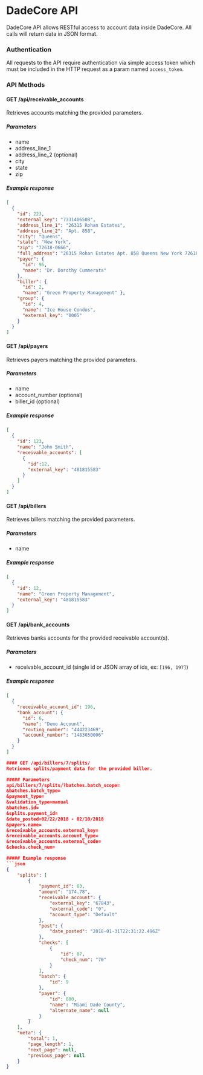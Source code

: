 DadeCore API
============

DadeCore API allows RESTful access to account data inside DadeCore. All calls will return data in JSON format.

### Authentication

All requests to the API require authentication via simple access token which must be included in the HTTP request as a param named `access_token`.

### API Methods

#### GET /api/receivable_accounts
Retrieves accounts matching the provided parameters.

##### Parameters
- name
- address_line_1
- address_line_2 (optional)
- city
- state
- zip

##### Example response
```json
[
  { 
    "id": 223,
    "external_key": "7331406508",
    "address_line_1": "26315 Rohan Estates",
    "address_line_2": "Apt. 858",
    "city": "Queens",
    "state": "New York",
    "zip": "72618-0666",
    "full_address": "26315 Rohan Estates Apt. 858 Queens New York 72618-0666",
    "payer": { 
      "id": 96, 
      "name": "Dr. Dorothy Cummerata"
    }, 
    "biller": {
      "id": 2, 
      "name": "Green Property Management" },
    "group": {
      "id": 4, 
      "name": "Ice House Condos", 
      "external_key": "0005" 
    }
  }
]
```

#### GET /api/payers
Retrieves payers matching the provided parameters.

##### Parameters
- name
- account_number (optional)
- biller_id (optional)

##### Example response
```json
[
  { 
    "id": 123,
    "name": "John Smith",
    "receivable_accounts": [
      { 
        "id":12,
        "external_key": "481815583"
      }
    ]
  }
]
```

#### GET /api/billers
Retrieves billers matching the provided parameters.

##### Parameters
- name

##### Example response
```json
[
  { 
    "id": 12,
    "name": "Green Property Management",
    "external_key": "481815583"
  }
]
```

#### GET /api/bank_accounts
Retrieves banks accounts for the provided receivable account(s).

##### Parameters
- receivable_account_id (single id or JSON array of ids, ex: `[196, 197]`)

##### Example response
```json
[
  { 
    "receivable_account_id": 196,
    "bank_account": { 
      "id": 6,
      "name": "Demo Account",
      "routing_number": "444223469",
      "account_number": "1483050006"
    }
  }
]

#### GET /api/billers/7/splits/
Retrieves splits/payment data for the provided biller.

##### Parameters
api/billers/7/splits/?batches.batch_scope=
&batches.batch_type=
&payment_type=
&validation_type=manual
&batches.id=
&splits.payment_id=
&date_posted=02/22/2018 - 02/10/2018
&payers.name=
&receivable_accounts.external_key=
&receivable_accounts.account_type=
&receivable_accounts.external_code=
&checks.check_num=

##### Example response
```json
{
    "splits": [
        {
            "payment_id": 83,
            "amount": "174.78",
            "receivable_account": {
                "external_key": "67843",
                "external_code": "0",
                "account_type": "Default"
            },
            "post": {
                "date_posted": "2018-01-31T22:31:22.496Z"
            },
            "checks": [
                {
                    "id": 87,
                    "check_num": "70"
                }
            ],
            "batch": {
                "id": 9
            },
            "payer": {
                "id": 880,
                "name": "Miami Dade County",
                "alternate_name": null
            }
        }
    ],
    "meta": {
        "total": 1,
        "page_length": 1,
        "next_page": null,
        "previous_page": null
    }
}
```
